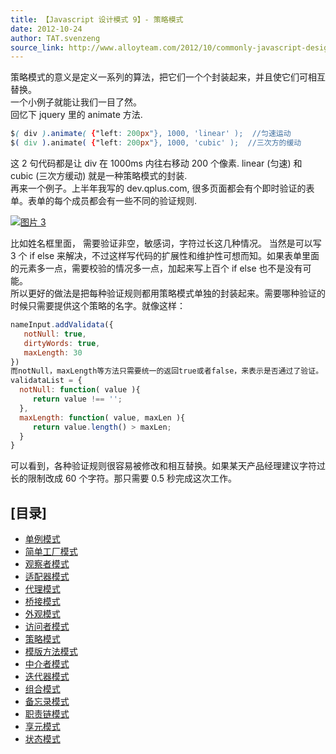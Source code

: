 ```yaml
---
title: 【Javascript 设计模式 9】- 策略模式
date: 2012-10-24
author: TAT.svenzeng
source_link: http://www.alloyteam.com/2012/10/commonly-javascript-design-patterns-strategy-mode/
---
```


<!-- {% raw %} - for jekyll -->

策略模式的意义是定义一系列的算法，把它们一个个封装起来，并且使它们可相互替换。  
一个小例子就能让我们一目了然。  
回忆下 jquery 里的 animate 方法.  

```css
$( div ).animate( {"left: 200px"}, 1000, 'linear' );  //匀速运动
$( div ).animate( {"left: 200px"}, 1000, 'cubic' );  //三次方的缓动
```

这 2 句代码都是让 div 在 1000ms 内往右移动 200 个像素. linear (匀速) 和 cubic (三次方缓动) 就是一种策略模式的封装.  
再来一个例子。上半年我写的 dev.qplus.com, 很多页面都会有个即时验证的表单。表单的每个成员都会有一些不同的验证规则.

[![](http://www.alloyteam.com/wp-content/uploads/2012/10/图片34.png "图片 3")](http://www.alloyteam.com/wp-content/uploads/2012/10/图片34.png)

比如姓名框里面， 需要验证非空，敏感词，字符过长这几种情况。 当然是可以写 3 个 if else 来解决，不过这样写代码的扩展性和维护性可想而知。如果表单里面的元素多一点，需要校验的情况多一点，加起来写上百个 if else 也不是没有可能。  
所以更好的做法是把每种验证规则都用策略模式单独的封装起来。需要哪种验证的时候只需要提供这个策略的名字。就像这样：

```javascript
nameInput.addValidata({
   notNull: true,
   dirtyWords: true,
   maxLength: 30
})
而notNull，maxLength等方法只需要统一的返回true或者false，来表示是否通过了验证。
validataList = {
  notNull: function( value ){
     return value !== '';
  },
  maxLength: function( value, maxLen ){
     return value.length() > maxLen;
  }
}
```

可以看到，各种验证规则很容易被修改和相互替换。如果某天产品经理建议字符过长的限制改成 60 个字符。那只需要 0.5 秒完成这次工作。

## \[目录]

-   [单例模式](http://www.alloyteam.com/2012/10/common-javascript-design-patterns/ "单例模式")
-   [简单工厂模式](http://www.alloyteam.com/2012/10/commonly-javascript-design-patterns-simple-factory-pattern/ "简单工厂模式")
-   [观察者模式](http://www.alloyteam.com/2012/10/commonly-javascript-design-pattern-observer-mode/ "观察者模式")
-   [适配器模式](http://www.alloyteam.com/2012/10/commonly-javascript-design-patterns-adapter-mode/ "适配器模式")
-   [代理模式](http://www.alloyteam.com/2012/10/commonly-javascript-design-patterns-proxy-mode/ "代理模式")
-   [桥接模式](http://www.alloyteam.com/2012/10/commonly-javascript-design-mode-bridge-mode/ "桥接模式")
-   [外观模式](http://www.alloyteam.com/2012/10/commonly-javascript-design-patterns-appearance-mode/ "外观模式")
-   [访问者模式](http://www.alloyteam.com/2012/10/commonly-javascript-design-patterns-the-visitor-pattern/ "访问者模式")
-   [策略模式](http://www.alloyteam.com/2012/10/commonly-javascript-design-patterns-strategy-mode/ "策略模式")
-   [模版方法模式](http://www.alloyteam.com/2012/10/commonly-javascript-design-patterns-template-method-pattern/ "模版方法模式")
-   [中介者模式](http://www.alloyteam.com/2012/10/javascript-design-pattern-intermediary-model/ "中介者模式")
-   [迭代器模式](http://www.alloyteam.com/2012/10/commonly-javascript-design-patterns-iterator-mode/ "迭代器模式")
-   [组合模式](http://www.alloyteam.com/2012/10/commonly-javascript-design-patterns-combined-mode/ "组合模式")
-   [备忘录模式](http://www.alloyteam.com/2012/10/commonly-javascript-design-patterns-memorandum-mode/ "备忘录模式")
-   [职责链模式](http://www.alloyteam.com/2012/10/commonly-javascript-design-patterns-duty-chain/ "职责链模式")
-   [享元模式](http://www.alloyteam.com/2012/10/commonly-javascript-design-patterns-flyweight/ "享元模式")
-   [状态模式](http://www.alloyteam.com/2012/10/commonly-javascript-design-patterns-state-mode/ "状态模式")

<!-- {% endraw %} - for jekyll -->